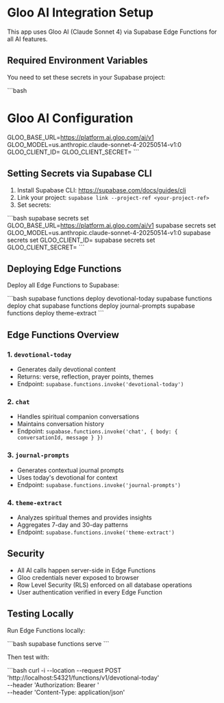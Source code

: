 # Gloo AI Integration Setup

This app uses Gloo AI (Claude Sonnet 4) via Supabase Edge Functions for all AI features.

## Required Environment Variables

You need to set these secrets in your Supabase project:

\`\`\`bash
# Gloo AI Configuration
GLOO_BASE_URL=https://platform.ai.gloo.com/ai/v1
GLOO_MODEL=us.anthropic.claude-sonnet-4-20250514-v1:0
GLOO_CLIENT_ID=<your-gloo-client-id>
GLOO_CLIENT_SECRET=<your-gloo-client-secret>
\`\`\`

## Setting Secrets via Supabase CLI

1. Install Supabase CLI: https://supabase.com/docs/guides/cli
2. Link your project: `supabase link --project-ref <your-project-ref>`
3. Set secrets:

\`\`\`bash
supabase secrets set GLOO_BASE_URL=https://platform.ai.gloo.com/ai/v1
supabase secrets set GLOO_MODEL=us.anthropic.claude-sonnet-4-20250514-v1:0
supabase secrets set GLOO_CLIENT_ID=<your-client-id>
supabase secrets set GLOO_CLIENT_SECRET=<your-client-secret>
\`\`\`

## Deploying Edge Functions

Deploy all Edge Functions to Supabase:

\`\`\`bash
supabase functions deploy devotional-today
supabase functions deploy chat
supabase functions deploy journal-prompts
supabase functions deploy theme-extract
\`\`\`

## Edge Functions Overview

### 1. `devotional-today`
- Generates daily devotional content
- Returns: verse, reflection, prayer points, themes
- Endpoint: `supabase.functions.invoke('devotional-today')`

### 2. `chat`
- Handles spiritual companion conversations
- Maintains conversation history
- Endpoint: `supabase.functions.invoke('chat', { body: { conversationId, message } })`

### 3. `journal-prompts`
- Generates contextual journal prompts
- Uses today's devotional for context
- Endpoint: `supabase.functions.invoke('journal-prompts')`

### 4. `theme-extract`
- Analyzes spiritual themes and provides insights
- Aggregates 7-day and 30-day patterns
- Endpoint: `supabase.functions.invoke('theme-extract')`

## Security

- All AI calls happen server-side in Edge Functions
- Gloo credentials never exposed to browser
- Row Level Security (RLS) enforced on all database operations
- User authentication verified in every Edge Function

## Testing Locally

Run Edge Functions locally:

\`\`\`bash
supabase functions serve
\`\`\`

Then test with:

\`\`\`bash
curl -i --location --request POST 'http://localhost:54321/functions/v1/devotional-today' \
  --header 'Authorization: Bearer <your-anon-key>' \
  --header 'Content-Type: application/json'
